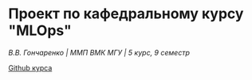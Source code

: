 # Проект по кафедральному курсу "MLOps"

_В.В. Гончаренко | ММП ВМК МГУ | 5 курс, 9 семестр_

[Github курса](https://github.com/girafe-ai/mlops)
